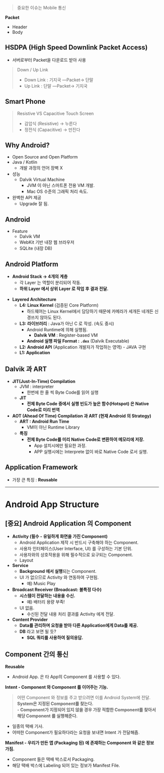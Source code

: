   

> 중요한 이슈는 Mobile 통신

  

**Packet**

- Header
- Body

  

## HSDPA (High Speed Downlink Packet Access)

- 서버로부터 Packet을 다운로드 받아 사용

> Down / Up Link  
> - Down Link : 기지국 —Packet→ 단말  
> - Up Link : 단말 —Packet→ 기지국

  

## Smart Phone

> Resistive VS Capacitive Touch Screen  
> - 감압식 (Resistive) → 누른다  
> - 정전식 (Capacitive) → 만진다

  

## Why Android?

- Open Source and Open Platform
- Java / Kotlin
    - 개발 과정의 언어 장벽 X
- 성능
    - Dalvik Virtual Machine
        - JVM 이 아닌 스마트폰 전용 VM 개발.
        - Mac OS 수준의 그래픽 처리 속도.
- 완벽한 API 제공
    - Upgrade 잘 됨.

  

## Android

- Feature
    - Dalvik VM
    - WebKit 기반 내장 웹 브라우저
    - SQLite (내장 DB)

  

## Android Platform

- **Android Stack → 4개의 계층**
    - 각 Layer 는 역할이 분리되어 작동.
    - **하위 Layer 에서 상위 Layer 로 작업 후 결과 전달.**
<br><br>
- **Layered Architecture**
    - **L4: Linux Kernel** (검증된 Core Platform)
        - 하드웨어는 Linux Kernel에서 담당하기 때문에 카메라가 세개든 네개든 신경쓰지 않아도 된다.
    - **L3: 라이브러리** : Java가 아닌 C 로 작성. (속도 중시)
        - Android Runtime에 의해 실행됨.
            - **Dalvik VM** : Register-based VM
        - **Android 실행 파일 Format : `.dex`** (Dalvik Executable)
    - **L2: Android API** (Application 개발자가 작업하는 영역) - JAVA 구현
    - **L1: Application**

  

## Dalvik 과 ART

- **JIT(Just-In-Time) Compilation**
    - JVM : interpreter
        - 한번에 한 줄 씩 Byte Code를 읽어 실행
    - **JIT**
        - **전체 Byte Code 중에서 실행 빈도가 높은 함수(Hotspot) 은 Native Code로 미리 번역**
- **AOT (Ahead Of Time) Compilation 과 ART (현재 Android 의 Strategy)**
    - **ART : Android Run Time**
        - VM이 아닌 Runtime Library
    - **특징**
        - **전체 Byte Code를 미리 Native Code로 변환하여 메모리에 저장.**
            - App 설치시에만 필요한 과정.
            - APP 실행시에는 Interprete 없이 바로 Native Code 로서 실행.

  

## Application Framework

- 가장 큰 특징 : **Reusable**

  

  

---

# Android App Structure

## [중요] Android Application 의 Component

- **Activity (필수 - 유일하게 화면을 가진 Component)**
    - Android Application 제작 시 반드시 구축해야 하는 Component.
    - 사용자 인터페이스(User Interface, UI) 를 구성하는 기본 단위.
    - 사용자와의 상호작용을 위해 필수적으로 요구되는 Component.
    - Layout
- **Service**
    - **Background 에서 실행**되는 Component.
    - UI 가 없으므로 Activity 와 연동하여 구현됨.
        - 예) Music Play
- **Broadcast Receiver (Broadcast: 불특정 다수)**
    - **시스템이 전달하는 내용을 수신.**
        - 예) 배터리 용량 부족!
    - UI 없음.
        - 수신된 전달 내용 처리 결과를 Activity 에게 전달.
- **Content Provider**
    - **Data를 관리하며 요청을 받아 다른 Application에게 Data를 제공.**
    - **DB** 라고 보면 될 듯?
        - **SQL 쿼리를 사용하여 질의응답.**

  

## Component 간의 통신

**Reusable**
- Android App. 은 타 App의 Component 를 사용할 수 있다.

  

**Intent - Component 와 Component 를 이어주는 기능.**

> 어떤 Component 와 정보를 주고 받으려면 이를 Android System에 전달.  
> **System은 지정된 Component를 찾는다.**  
> **- Component가 지정되어 있지 않을 경우 가장 적합한 Component를 찾아서 해당 Component 를 실행해준다.**

- 일종의 택배 기사.
- 어떠한 Component가 필요하다라는 요청을 보내면 Intent 가 전달해줌.

  

**Manifest - 우리가 만든 앱 (Packaging 된) 에 존재하는 Component 와 같은 정보 가짐.**

- Component 들은 택배 박스로서 Packaging.
- 해당 택배 박스에 Labeling 되어 있는 정보가 Manifest File.
